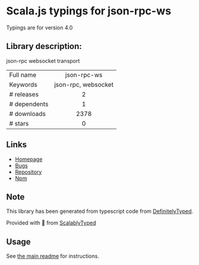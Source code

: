 
# Scala.js typings for json-rpc-ws

Typings are for version 4.0

## Library description:
json-rpc websocket transport

|                    |                 |
| ------------------ | :-------------: |
| Full name          | json-rpc-ws |
| Keywords           | json-rpc, websocket |
| # releases         | 2 |
| # dependents       | 1 |
| # downloads        | 2378 |
| # stars            | 0 |

## Links
- [Homepage](https://github.com/andyet/json-rpc-ws#readme)
- [Bugs](https://github.com/andyet/json-rpc-ws/issues)
- [Repository](https://github.com/andyet/json-rpc-ws)
- [Npm](https://www.npmjs.com/package/json-rpc-ws)
    


## Note
This library has been generated from typescript code from [DefinitelyTyped](https://definitelytyped.org).

Provided with :purple_heart: from [ScalablyTyped](https://github.com/oyvindberg/ScalablyTyped)

## Usage
See [the main readme](../../readme.md) for instructions.


